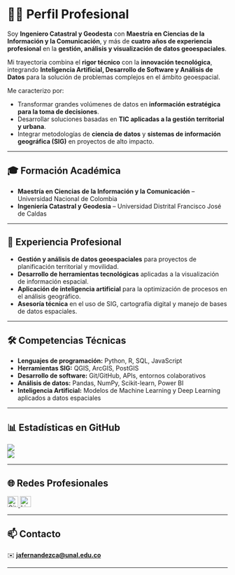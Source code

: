# 👨‍💼 Perfil Profesional  

Soy **Ingeniero Catastral y Geodesta** con **Maestría en Ciencias de la Información y la Comunicación**, y más de **cuatro años de experiencia profesional** en la **gestión, análisis y visualización de datos geoespaciales**.  

Mi trayectoria combina el **rigor técnico** con la **innovación tecnológica**, integrando **Inteligencia Artificial, Desarrollo de Software y Análisis de Datos** para la solución de problemas complejos en el ámbito geoespacial.  

Me caracterizo por:  
- Transformar grandes volúmenes de datos en **información estratégica para la toma de decisiones**.  
- Desarrollar soluciones basadas en **TIC aplicadas a la gestión territorial y urbana**.  
- Integrar metodologías de **ciencia de datos** y **sistemas de información geográfica (SIG)** en proyectos de alto impacto.  

---

## 🎓 Formación Académica  
- **Maestría en Ciencias de la Información y la Comunicación** – Universidad Nacional de Colombia  
- **Ingeniería Catastral y Geodesia** – Universidad Distrital Francisco José de Caldas  

---

## 💼 Experiencia Profesional  
- **Gestión y análisis de datos geoespaciales** para proyectos de planificación territorial y movilidad.  
- **Desarrollo de herramientas tecnológicas** aplicadas a la visualización de información espacial.  
- **Aplicación de inteligencia artificial** para la optimización de procesos en el análisis geográfico.  
- **Asesoría técnica** en el uso de SIG, cartografía digital y manejo de bases de datos espaciales.  

---

## 🛠️ Competencias Técnicas  
- **Lenguajes de programación:** Python, R, SQL, JavaScript  
- **Herramientas SIG:** QGIS, ArcGIS, PostGIS  
- **Desarrollo de software:** Git/GitHub, APIs, entornos colaborativos  
- **Análisis de datos:** Pandas, NumPy, Scikit-learn, Power BI  
- **Inteligencia Artificial:** Modelos de Machine Learning y Deep Learning aplicados a datos espaciales  

---

## 📊 Estadísticas en GitHub  
![](https://quotes-github-readme.vercel.app/api?type=horizontal&theme=dark)  
[![](https://visitcount.itsvg.in/api?id=fernandezjavier480&icon=0&color=0)](https://visitcount.itsvg.in)  

---

## 🌐 Redes Profesionales  
<p align="left">
  <a href="https://github.com/fernandezjavier480" target="_blank">
    <img src="https://cdn.jsdelivr.net/npm/simple-icons@3.0.1/icons/github.svg" alt="GitHub" height="25" />
  </a>
  <a href="https://www.linkedin.com/in/TU-USUARIO" target="_blank">
    <img src="https://cdn.jsdelivr.net/npm/simple-icons@3.0.1/icons/linkedin.svg" alt="LinkedIn" height="25" />
  </a>
</p>

---

## 📫 Contacto  
✉️ **jafernandezca@unal.edu.co**  


---
